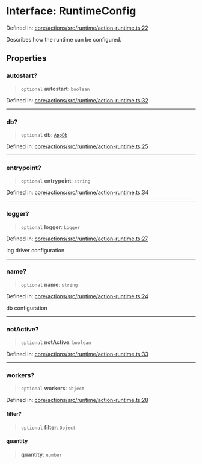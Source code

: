 # Interface: RuntimeConfig

Defined in: [core/actions/src/runtime/action-runtime.ts:22](https://github.com/LaWebcapsule/orbits/blob/622bfc97a3c68eeed5d2114814fc08b44f19f137/core/actions/src/runtime/action-runtime.ts#L22)

Describes how the runtime can be configured.

## Properties

### autostart?

> `optional` **autostart**: `boolean`

Defined in: [core/actions/src/runtime/action-runtime.ts:32](https://github.com/LaWebcapsule/orbits/blob/622bfc97a3c68eeed5d2114814fc08b44f19f137/core/actions/src/runtime/action-runtime.ts#L32)

***

### db?

> `optional` **db**: [`AppDb`](AppDb.md)

Defined in: [core/actions/src/runtime/action-runtime.ts:25](https://github.com/LaWebcapsule/orbits/blob/622bfc97a3c68eeed5d2114814fc08b44f19f137/core/actions/src/runtime/action-runtime.ts#L25)

***

### entrypoint?

> `optional` **entrypoint**: `string`

Defined in: [core/actions/src/runtime/action-runtime.ts:34](https://github.com/LaWebcapsule/orbits/blob/622bfc97a3c68eeed5d2114814fc08b44f19f137/core/actions/src/runtime/action-runtime.ts#L34)

***

### logger?

> `optional` **logger**: `Logger`

Defined in: [core/actions/src/runtime/action-runtime.ts:27](https://github.com/LaWebcapsule/orbits/blob/622bfc97a3c68eeed5d2114814fc08b44f19f137/core/actions/src/runtime/action-runtime.ts#L27)

log driver configuration

***

### name?

> `optional` **name**: `string`

Defined in: [core/actions/src/runtime/action-runtime.ts:24](https://github.com/LaWebcapsule/orbits/blob/622bfc97a3c68eeed5d2114814fc08b44f19f137/core/actions/src/runtime/action-runtime.ts#L24)

db configuration

***

### notActive?

> `optional` **notActive**: `boolean`

Defined in: [core/actions/src/runtime/action-runtime.ts:33](https://github.com/LaWebcapsule/orbits/blob/622bfc97a3c68eeed5d2114814fc08b44f19f137/core/actions/src/runtime/action-runtime.ts#L33)

***

### workers?

> `optional` **workers**: `object`

Defined in: [core/actions/src/runtime/action-runtime.ts:28](https://github.com/LaWebcapsule/orbits/blob/622bfc97a3c68eeed5d2114814fc08b44f19f137/core/actions/src/runtime/action-runtime.ts#L28)

#### filter?

> `optional` **filter**: `Object`

#### quantity

> **quantity**: `number`
